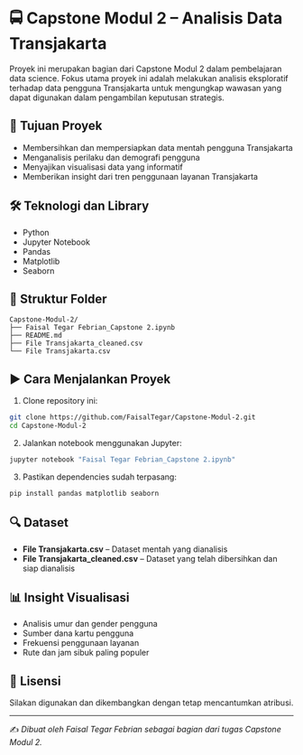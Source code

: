 # 🚍 Capstone Modul 2 – Analisis Data Transjakarta

Proyek ini merupakan bagian dari Capstone Modul 2 dalam pembelajaran data science. Fokus utama proyek ini adalah melakukan analisis eksploratif terhadap data pengguna Transjakarta untuk mengungkap wawasan yang dapat digunakan dalam pengambilan keputusan strategis.

## 🎯 Tujuan Proyek

- Membersihkan dan mempersiapkan data mentah pengguna Transjakarta  
- Menganalisis perilaku dan demografi pengguna  
- Menyajikan visualisasi data yang informatif  
- Memberikan insight dari tren penggunaan layanan Transjakarta  

## 🛠️ Teknologi dan Library

- Python  
- Jupyter Notebook  
- Pandas  
- Matplotlib  
- Seaborn  

## 📁 Struktur Folder

```
Capstone-Modul-2/  
├── Faisal Tegar Febrian_Capstone 2.ipynb  
├── README.md
├── File Transjakarta_cleaned.csv  
└── File Transjakarta.csv
```

## ▶️ Cara Menjalankan Proyek

1. Clone repository ini:

```bash
git clone https://github.com/FaisalTegar/Capstone-Modul-2.git
cd Capstone-Modul-2
```

2. Jalankan notebook menggunakan Jupyter:

```bash
jupyter notebook "Faisal Tegar Febrian_Capstone 2.ipynb"
```

3. Pastikan dependencies sudah terpasang:

```bash
pip install pandas matplotlib seaborn
```

## 🔍 Dataset

- **File Transjakarta.csv** – Dataset mentah yang dianalisis  
- **File Transjakarta_cleaned.csv** – Dataset yang telah dibersihkan dan siap dianalisis  

## 📊 Insight Visualisasi

- Analisis umur dan gender pengguna  
- Sumber dana kartu pengguna  
- Frekuensi penggunaan layanan  
- Rute dan jam sibuk paling populer  

## 🧾 Lisensi

Silakan digunakan dan dikembangkan dengan tetap mencantumkan atribusi.

---

✍️ *Dibuat oleh Faisal Tegar Febrian sebagai bagian dari tugas Capstone Modul 2.*
